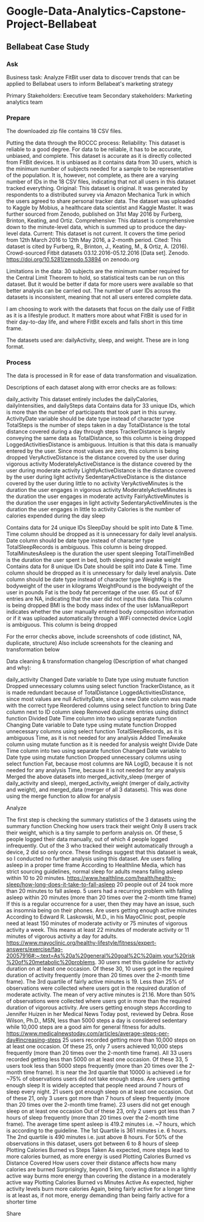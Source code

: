 # Google-Data-Analytics-Capstone-Project-Bellabeat

## Bellabeat Case Study

### Ask

Business task:  Analyze FitBit user data to discover trends that can be applied to Bellabeat users to inform Bellabeat's marketing strategy

Primary Stakeholders:  Executive team
Secondary stakeholders:  Marketing analytics team

### Prepare 

The downloaded zip file contains 18 CSV files.

Putting the data through the ROCCC process:
Reliability: This dataset is reliable to a good degree. For data to be reliable, it has to be accurate, unbiased, and complete. This dataset is accurate as it is directly collected from FitBit devices. It is unbiased as it contains data from 30 users, which is the minimum number of subjects needed for a sample to be representative of the population. It is, however, not complete, as there are a varying number of IDs in the 18 CSV files, indicating that not all users in this dataset tracked everything. 
Original: This dataset is original. It was generated by respondents to a distributed survey via Amazon Mechanica Turk in which the users agreed to share personal tracker data. The dataset was uploaded to Kaggle by Mobius, a healthcare data scientist and Kaggle Master. It was further sourced from Zenodo, published on 31st May 2016 by Furberg, Brinton, Keating, and Ortiz.
Comprehensive: This dataset is comprehensive down to the minute-level data, which is summed up to produce the day-level data.
Current: This dataset is not current. It covers the time period from 12th March 2016 to 12th May 2016, a 2-month period. 
Cited: This dataset is cited by Furberg, R., Brinton, J., Keating, M., & Ortiz, A. (2016). Crowd-sourced Fitbit datasets 03.12.2016-05.12.2016 [Data set]. Zenodo. https://doi.org/10.5281/zenodo.53894 on zenodo.org

Limitations in the data:
30 subjects are the minimum number required for the Central Limit Theorem to hold, so statistical tests can be run on this dataset. But it would be better if data for more users were available so that better analysis can be carried out.
The number of user IDs across the datasets is inconsistent, meaning that not all users entered complete data.

I am choosing to work with the datasets that focus on the daily use of FitBit as it is a lifestyle product. It matters more about what FitBit is used for in their day-to-day life, and where FitBit excels and falls short in this time frame. 

The datasets used are: dailyActivity, sleep, and weight.
These are in long format.

### Process

The data is processed in R for ease of data transformation and visualization.

Descriptions of each dataset along with error checks are as follows:

daily_activity
This dataset entirely includes the dailyCalories, dailyIntensities, and dailySteps data
Contains data for 33 unique IDs, which is more than the number of participants that took part in this survey.
ActivityDate variable should be date type instead of character type
TotalSteps is the number of steps taken in a day
TotalDistance is the total distance covered during a day through steps
TrackerDistance is largely conveying the same data as TotalDistance, so this column is being dropped
LoggedActivitiesDistance is ambiguous. Intuition is that this data is manually entered by the user. Since most values are zero, this column is being dropped
VeryActiveDistance is the distance covered by the user during vigorous activity
ModeratelyActiveDistance is the distance covered by the user during moderate activity
LightlyActiveDistance is the distance covered by the user during light activity
SedentaryActiveDistance is the distance covered by the user during little to no activity
VeryActiveMinutes is the duration the user engages in vigorous activity
ModeratelyActiveMinutes is the duration the user engages in moderate activity
FairlyActiveMinutes is the duration the user engages in light activity
SedentaryActiveMinutes is the duration the user engages in little to activity
Calories is the number of calories expended during the day
sleep


Contains data for 24 unique IDs
SleepDay should be split into Date & Time. Time column should be dropped as it is unnecessary for daily level analysis. Date column should be date type instead of character type
TotalSleepRecords is ambiguous. This column is being dropped.
TotalMinutesAsleep is the duration the user spent sleeping
TotalTimeInBed is the duration the user spent in bed, both sleeping and awake 
weight
Contains data for 8 unique IDs
Date should be split into Date & Time. Time column should be dropped as it is unnecessary for daily level analysis. Date column should be date type instead of character type
WeightKg is the bodyweight of the user in kilograms
WeightPound is the bodyweight of the user in pounds 
Fat is the body fat percentage of the user. 65 out of 67 entries are NA, indicating that the user did not input this data. This column is being dropped
BMI is the body mass index of the user
IsManualReport indicates whether the user manually entered body composition information or if it was uploaded automatically through a WiFi connected device
LogId is ambiguous. This column is being dropped

For the error checks above, include screenshots of code (distinct, NA, duplicate, structure)
Also include screenshots for the cleaning and transformation below

Data cleaning & transformation changelog (Description of what changed and why):

daily_activity
Changed Date variable to Date type using mutuate function
Dropped unnecessary columns using select function
TrackerDistance, as it is made redundant because of TotalDistance
LoggedActivitiesDistance, since most values are null
ActivityDate, since a new Date column was made with the correct type
Reordered columns using select function to bring Date column next to ID column
sleep
Removed duplicate entries using distinct function
Divided  Date Time column into two using separate function
Changing Date variable to Date type using mutate function
Dropped unnecessary columns using select function
TotalSleepRecords, as it is ambiguous
Time, as it is not needed for any analysis
Added TimeAwake column using mutate function as it is needed for analysis
weight
Divide Date Time column into two using separate function
Changed Date variable to Date type using mutate function
Dropped unnecessary columns using select function
Fat, because most columns are NA
LogID, because it is not needed for any analysis
Time, because it is not needed for any analysis
Merged the above datasets into merged_activity_sleep (merger of daily_activity and sleep), merged_activity_weight (merger of daily_activity and weight), and merged_data (merger of all 3 datasets). This was done using the merge function to allow for analysis 

Analyze

The first step is checking the summary statistics of the 3 datasets using the summary function
Checking how users track their weight
Only 8 users track their weight, which is a tiny sample to perform analysis on. 
Of these, 5 people logged their data manually, out of which 4 people logged infrequently. 
Out of the 3 who tracked their weight automatically through a device, 2 did so only once. 
These findings suggest that this dataset is weak, so I conducted no further analysis using this dataset.
Are users falling asleep in a proper time frame
According to Healthline Media, which has strict sourcing guidelines, normal sleep for adults means falling asleep within 10 to 20 minutes.
https://www.healthline.com/health/healthy-sleep/how-long-does-it-take-to-fall-asleep
20 people out of 24 took more than 20 minutes to fall asleep.
5 users had a recurring problem with falling asleep within 20 minutes (more than 20 times over the 2-month time frame)
If this is a regular occurrence for a user, then they may have an issue, such as insomnia being on their phones.
Are users getting enough active minutes
According to Edward R. Laskowski, M.D., in his MayoClinic post, people need at least 150 minutes of moderate activity or 75 minutes of vigorous activity a week. This means at least 22 minutes of moderate activity or 11 minutes of vigorous activity a day for adults.
https://www.mayoclinic.org/healthy-lifestyle/fitness/expert-answers/exercise/faq-20057916#:~:text=As%20a%20general%20goal%2C%20aim,your%20risk%20of%20metabolic%20problems.
30 users met this guideline for activity duration on at least one occasion.
Of these 30, 10 users got in the required duration of activity frequently (more than 20 times over the 2-month time frame).
The 3rd quartile of fairly active minutes is 19. Less than 25% of observations were collected where users got in the required duration of moderate activity.
The mean of very active minutes is 21.16. More than 50% of observations were collected where users got in more than the required duration of vigorous activity.
Are users getting enough steps
According to Jennifer Huizen in her Medical News Today post, reviewed by Debra. Rose Wilson, Ph.D., MSN, less than 5000 steps a day is considered sedentary while 10,000 steps are a good aim for general fitness for adults.
https://www.medicalnewstoday.com/articles/average-steps-per-day#increasing-steps
25 users recorded getting more than 10,000 steps on at least one occasion.
Of these 25, only 7 users achieved 10,000 steps frequently (more than 20 times over the 2-month time frame).
All 33 users recorded getting less than 5000 on at least one occasion.
Of these 33, 5 users took less than 5000 steps frequently (more than 20 times over the 2-month time frame).
It is near the 3rd quartile that 10000 is achieved i.e for ~75% of observations users did not take enough steps.
Are users getting enough sleep
It is widely accepted that people need around 7 hours of sleep every night.
21 users got enough sleep on at least one occasion.
Out of these 21, only 3 users got more than 7 hours of sleep frequently (more than 20 times over the 2-month time frame).
23 users did not get enough sleep on at least one occasion
Out of these 23, only 2 users got less than 7 hours of sleep frequently (more than 20 times over the 2-month time frame).
The average time spent asleep is 419.2 minutes i.e. ~7 hours, which is according to the guideline.
The 1st Quartile is 361 minutes i.e. 6 hours.
The 2nd quartile is 490 minutes i.e. just above 8 hours.
For 50% of the observations in this dataset, users got between 6 to 8 hours of sleep
Plotting Calories Burned vs Steps Taken
As expected, more steps lead to more calories burned, as more energy is used
Plotting Calories Burned vs Distance Covered
How users cover their distance affects how many calories are burned
Surprisingly, beyond 5 km, covering distance in a lightly active way burns more energy than covering the distance in a moderately active way 
Plotting Calories Burned vs Minutes Active
As expected, higher activity levels burn more calories
Again, being fairly active for a longer time is at least as, if not more, energy demanding than being fairly active for a shorter time

Share


